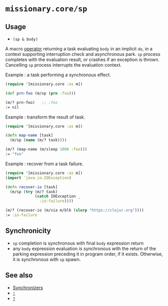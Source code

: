 # `missionary.core/sp`

## Usage
* `(sp & body)`

A macro [operator](/operators.html) returning a task evaluating `body` in an implicit `do`, in a context supporting
interruption check and asynchronous park. `sp` process completes with the evaluation result, or crashes if an exception
is thrown. Cancelling `sp` process interrupts the evaluation context.

Example : a task performing a synchronous effect.
```clojure
(require '[missionary.core :as m])

(def prn-foo (m/sp (prn :foo)))

(m/? prn-foo)   ;; :foo
:= nil
```

Example : transform the result of task.
```clojure
(require '[missionary.core :as m])

(defn map-name [task]
  (m/sp (name (m/? task))))

(m/? (map-name (m/sleep 1000 :foo)))
:= "foo"
```

Example : recover from a task failure.
```clojure
(require '[missionary.core :as m])
(import 'java.io.IOException)

(defn recover-io [task]
  (m/sp (try (m/? task)
             (catch IOException _
               :io-failure))))

(m/? (recover-io (m/via m/blk (slurp "https://clojur.org"))))
:= :io-failure
```

## Synchronicity
* `sp` completion is synchronous with final `body` expression return
* any `body` expression evaluation is synchronous with the return of the parking expression preceding it in program
order, if it exists. Otherwise, it is synchronous with `sp` spawn.

## See also
* [Synchronizers](/synchronizers.html)
* [`!`](/api/missionary.core/!.html)
* [`?`](/api/missionary.core/?.html)